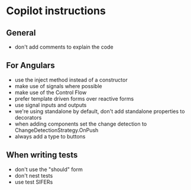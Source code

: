 # Copilot instructions

## General

- don't add comments to explain the code

## For Angulars

- use the inject method instead of a constructor
- make use of signals where possible
- make use of the Control Flow
- prefer template driven forms over reactive forms
- use signal inputs and outputs
- we're using standalone by default, don't add standalone properties to decorators
- when adding components set the change detection to ChangeDetectionStrategy.OnPush
- always add a type to buttons

## When writing tests

- don't use the "should" form
- don't nest tests
- use test SIFERs
